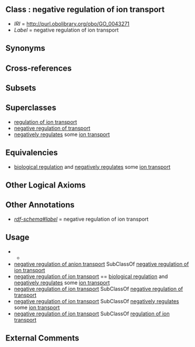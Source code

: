 
## Class : negative regulation of ion transport

 * *IRI* = http://purl.obolibrary.org/obo/GO_0043271
 * *Label* = negative regulation of ion transport

## Synonyms


## Cross-references


## Subsets


## Superclasses

 * [regulation of ion transport](../../GO/69/GO_0043269.md)
 * [negative regulation of transport](../../GO/51/GO_0051051.md)
 * [negatively regulates](../../RO/12/RO_0002212.md) some [ion transport](../../GO/11/GO_0006811.md)

## Equivalencies

 * [biological regulation](../../GO/07/GO_0065007.md) and [negatively regulates](../../RO/12/RO_0002212.md) some [ion transport](../../GO/11/GO_0006811.md)

## Other Logical Axioms


## Other Annotations

 * *[rdf-schema#label](../../el/rdf-schema#label.md)* = negative regulation of ion transport

## Usage

 * -
 * [negative regulation of anion transport](../../GO/92/GO_1903792.md) SubClassOf [negative regulation of ion transport](../../GO/71/GO_0043271.md)
 * [negative regulation of ion transport](../../GO/71/GO_0043271.md) == [biological regulation](../../GO/07/GO_0065007.md) and [negatively regulates](../../RO/12/RO_0002212.md) some [ion transport](../../GO/11/GO_0006811.md)
 * [negative regulation of ion transport](../../GO/71/GO_0043271.md) SubClassOf [negative regulation of transport](../../GO/51/GO_0051051.md)
 * [negative regulation of ion transport](../../GO/71/GO_0043271.md) SubClassOf [negatively regulates](../../RO/12/RO_0002212.md) some [ion transport](../../GO/11/GO_0006811.md)
 * [negative regulation of ion transport](../../GO/71/GO_0043271.md) SubClassOf [regulation of ion transport](../../GO/69/GO_0043269.md)

## External Comments

